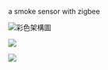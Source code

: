a smoke sensor with zigbee

![彩色架構圖](https://user-images.githubusercontent.com/56072293/118909496-afef8200-b955-11eb-83df-30bde9a7f526.png)

![](https://i.imgur.com/k6953W5.png)

![](https://i.imgur.com/Mg0J1yw.jpg)
